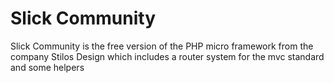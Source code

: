 # Slick Community
Slick Community is the free version of the PHP micro framework from the company Stilos Design which includes a router system for the mvc standard and some helpers
